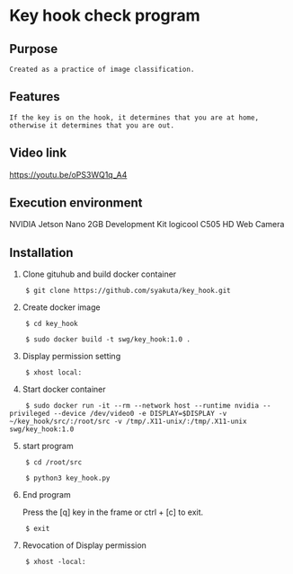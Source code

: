 # Key hook check program

## Purpose
    Created as a practice of image classification.

## Features
    If the key is on the hook, it determines that you are at home, otherwise it determines that you are out.

## Video link

https://youtu.be/oPS3WQ1q_A4

## Execution environment

NVIDIA Jetson Nano 2GB Development Kit
logicool C505 HD Web Camera

## Installation
1. Clone gituhub and build docker container
```
    $ git clone https://github.com/syakuta/key_hook.git
```
2. Create docker image
```
    $ cd key_hook
      
    $ sudo docker build -t swg/key_hook:1.0 .
```
3. Display permission setting
```
    $ xhost local:
```
4. Start docker container
```
    $ sudo docker run -it --rm --network host --runtime nvidia --privileged --device /dev/video0 -e DISPLAY=$DISPLAY -v ~/key_hook/src/:/root/src -v /tmp/.X11-unix/:/tmp/.X11-unix swg/key_hook:1.0
```
5. start program
```
    $ cd /root/src
      
    $ python3 key_hook.py
```
6. End program

    Press the [q] key in the frame or ctrl + [c] to exit.
```
    $ exit
```
7. Revocation of Display permission
```
    $ xhost -local:
```
